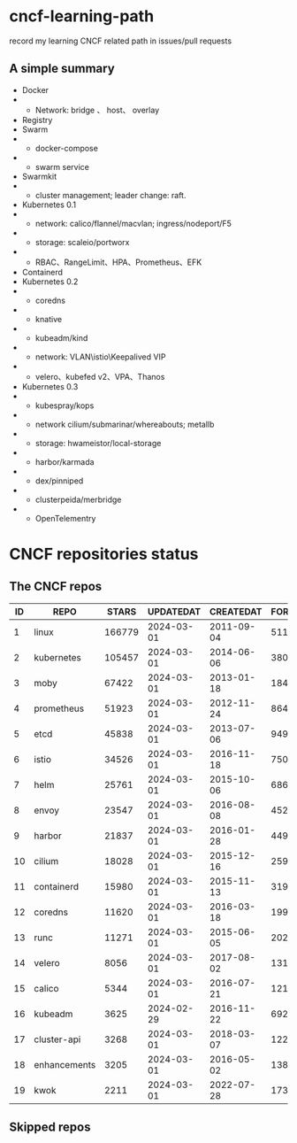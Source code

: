 # cncf-learning-path
record my learning CNCF related path in issues/pull requests

## A simple summary
- Docker
- - Network: bridge 、 host、 overlay
- Registry
- Swarm
- - docker-compose
- - swarm service
- Swarmkit
- - cluster management; leader change: raft.
- Kubernetes 0.1
- - network: calico/flannel/macvlan; ingress/nodeport/F5
- - storage: scaleio/portworx
- - RBAC、RangeLimit、HPA、Prometheus、EFK
- Containerd
- Kubernetes 0.2
- - coredns
- - knative
- - kubeadm/kind
- - network: VLAN\istio\Keepalived VIP
- - velero、kubefed v2、VPA、Thanos
- Kubernetes 0.3
- - kubespray/kops
- - network cilium/submarinar/whereabouts; metallb
- - storage: hwameistor/local-storage
- - harbor/karmada
- - dex/pinniped
- - clusterpeida/merbridge
- - OpenTelementry

# CNCF repositories status
<!--START_SECTION:github_repos-->
## The CNCF repos
| ID |     REPO     | STARS  | UPDATEDAT  | CREATEDAT  | FORKSCOUNT |
|----|--------------|--------|------------|------------|------------|
|  1 | linux        | 166779 | 2024-03-01 | 2011-09-04 |      51121 |
|  2 | kubernetes   | 105457 | 2024-03-01 | 2014-06-06 |      38058 |
|  3 | moby         |  67422 | 2024-03-01 | 2013-01-18 |      18497 |
|  4 | prometheus   |  51923 | 2024-03-01 | 2012-11-24 |       8641 |
|  5 | etcd         |  45838 | 2024-03-01 | 2013-07-06 |       9497 |
|  6 | istio        |  34526 | 2024-03-01 | 2016-11-18 |       7504 |
|  7 | helm         |  25761 | 2024-03-01 | 2015-10-06 |       6867 |
|  8 | envoy        |  23547 | 2024-03-01 | 2016-08-08 |       4524 |
|  9 | harbor       |  21837 | 2024-03-01 | 2016-01-28 |       4497 |
| 10 | cilium       |  18028 | 2024-03-01 | 2015-12-16 |       2599 |
| 11 | containerd   |  15980 | 2024-03-01 | 2015-11-13 |       3193 |
| 12 | coredns      |  11620 | 2024-03-01 | 2016-03-18 |       1999 |
| 13 | runc         |  11271 | 2024-03-01 | 2015-06-05 |       2022 |
| 14 | velero       |   8056 | 2024-03-01 | 2017-08-02 |       1315 |
| 15 | calico       |   5344 | 2024-03-01 | 2016-07-21 |       1218 |
| 16 | kubeadm      |   3625 | 2024-02-29 | 2016-11-22 |        692 |
| 17 | cluster-api  |   3268 | 2024-03-01 | 2018-03-07 |       1229 |
| 18 | enhancements |   3205 | 2024-03-01 | 2016-05-02 |       1387 |
| 19 | kwok         |   2211 | 2024-03-01 | 2022-07-28 |        173 |



## Skipped repos
<!--END_SECTION:github_repos-->
